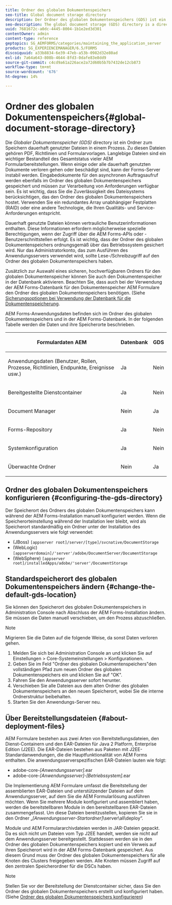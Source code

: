 ```yaml
---
title: Ordner des globalen Dokumentenspeichers
seo-title: Global document storage directory
description: Der Ordner des globalen Dokumentenspeichers (GDS) ist ein Ordner zum Speichern dauerhaft genutzter Dateien in einem Prozess.
seo-description: The global document storage (GDS) directory is a directory used to store long-lived files that are used within a process.
uuid: 7681672c-a0dc-4445-8004-1b1e2ed3d301
contentOwner: admin
content-type: reference
geptopics: SG_AEMFORMS/categories/maintaining_the_application_server
products: SG_EXPERIENCEMANAGER/6.5/FORMS
discoiquuid: a33b8834-6e39-47eb-a53b-0982d32e80ad
exl-id: 7a64a643-808b-4644-8fd3-0dafe83e8dd9
source-git-commit: c4cd9a61a226ace2a72d60b5b7b7432de12cb873
workflow-type: tm+mt
source-wordcount: '676'
ht-degree: 14%

---
```


# Ordner des globalen Dokumentenspeichers{#global-document-storage-directory}

Die *Globaler Dokumentenspeicher (GDS)* directory ist ein Ordner zum Speichern dauerhaft genutzter Dateien in einem Prozess. Zu diesen Dateien gehören PDF, Richtlinien und Formularvorlagen. Langlebige Dateien sind ein wichtiger Bestandteil des Gesamtstatus vieler AEM Formularbereitstellungen. Wenn einige oder alle dauerhaft genutzten Dokumente verloren gehen oder beschädigt sind, kann der Forms-Server instabil werden. Eingabedokumente für den asynchronen Auftragsaufruf werden ebenfalls im Ordner des globalen Dokumentenspeichers gespeichert und müssen zur Verarbeitung von Anforderungen verfügbar sein. Es ist wichtig, dass Sie die Zuverlässigkeit des Dateisystems berücksichtigen, das den Ordner des globalen Dokumentenspeichers hostet. Verwenden Sie ein redundantes Array unabhängiger Festplatten (RAID) oder eine andere Technologie, die Ihren Qualitäts- und Service-Anforderungen entspricht.

Dauerhaft genutzte Dateien können vertrauliche Benutzerinformationen enthalten. Diese Informationen erfordern möglicherweise spezielle Berechtigungen, wenn der Zugriff über die AEM Forms-APIs oder -Benutzerschnittstellen erfolgt. Es ist wichtig, dass der Ordner des globalen Dokumentenspeichers ordnungsgemäß über das Betriebssystem gesichert wird. Nur das Administratorkonto, das zum Ausführen des Anwendungsservers verwendet wird, sollte Lese-/Schreibzugriff auf den Ordner des globalen Dokumentenspeichers haben.

Zusätzlich zur Auswahl eines sicheren, hochverfügbaren Ordners für den globalen Dokumentenspeicher können Sie auch den Dokumentenspeicher in der Datenbank aktivieren. Beachten Sie, dass auch bei der Verwendung der AEM Forms-Datenbank für den Dokumentenspeicher AEM Formulare den Ordner des globalen Dokumentenspeichers benötigen. (Siehe [Sicherungsoptionen bei Verwendung der Datenbank für die Dokumentenspeicherung](/help/forms/using/admin-help/files-back-recover.md#backup-options-when-database-is-used-for-document-storage).

AEM Forms-Anwendungsdaten befinden sich im Ordner des globalen Dokumentenspeichers und in der AEM Forms-Datenbank. In der folgenden Tabelle werden die Daten und ihre Speicherorte beschrieben.

<table>
 <thead>
  <tr>
   <th><p>Formulardaten AEM</p></th>
   <th><p>Datenbank</p></th>
   <th><p>GDS</p></th>
  </tr>
 </thead>
 <tbody>
  <tr>
   <td><p>Anwendungsdaten (Benutzer, Rollen, Prozesse, Richtlinien, Endpunkte, Ereignisse usw.)</p></td>
   <td><p>Ja</p></td>
   <td><p>Nein</p></td>
  </tr>
  <tr>
   <td><p>Bereitgestellte Dienstcontainer</p></td>
   <td><p>Ja</p></td>
   <td><p>Nein</p></td>
  </tr>
  <tr>
   <td><p>Document Manager </p></td>
   <td><p>Nein</p></td>
   <td><p>Ja</p></td>
  </tr>
  <tr>
   <td><p>Forms-Repository</p></td>
   <td><p>Ja</p></td>
   <td><p>Nein</p></td>
  </tr>
  <tr>
   <td><p>Systemkonfiguration</p></td>
   <td><p>Ja</p></td>
   <td><p>Nein</p></td>
  </tr>
  <tr>
   <td><p>Überwachte Ordner</p></td>
   <td><p>Nein</p></td>
   <td><p>Ja</p></td>
  </tr>
 </tbody>
</table>

## Ordner des globalen Dokumentenspeichers konfigurieren {#configuring-the-gds-directory}

Der Speicherort des Ordners des globalen Dokumentenspeichers kann während der AEM Forms-Installation manuell konfiguriert werden. Wenn die Speicherorteinstellung während der Installation leer bleibt, wird als Speicherort standardmäßig ein Ordner unter der Installation des Anwendungsservers wie folgt verwendet:

* (JBoss) `[appserver root]/server/[type]/svcnative/DocumentStorage`
* (WebLogic) `[appserverdomain]/'server'/adobe/DocumentServer/DocumentStorage`
* (WebSphere) `[appserver root]/installedApps/adobe/'server'/DocumentStorage`

## Standardspeicherort des globalen Dokumentenspeichers ändern {#change-the-default-gds-location}

Sie können den Speicherort des globalen Dokumentenspeichers in Administration Console nach Abschluss der AEM Forms-Installation ändern. Sie müssen die Daten manuell verschieben, um den Prozess abzuschließen.

>[!NOTE]
>
>Migrieren Sie die Daten auf die folgende Weise, da sonst Daten verloren gehen.

1. Melden Sie sich bei Administration Console an und klicken Sie auf Einstellungen > Core-Systemeinstellungen > Konfigurationen.
1. Geben Sie im Feld &quot;Ordner des globalen Dokumentenspeichers&quot;den vollständigen Pfad zum neuen Ordner des globalen Dokumentenspeichers ein und klicken Sie auf &quot;OK&quot;.
1. Fahren Sie den Anwendungsserver sofort herunter.
1. Verschieben Sie alle Dateien aus dem alten Ordner des globalen Dokumentenspeichers an den neuen Speicherort, wobei Sie die interne Ordnerstruktur beibehalten.
1. Starten Sie den Anwendungs-Server neu.

## Über Bereitstellungsdateien {#about-deployment-files}

AEM Formulare bestehen aus zwei Arten von Bereitstellungsdateien, den Dienst-Containern und den EAR-Dateien für Java 2 Platform, Enterprise Edition (J2EE). Die EAR-Dateien bestehen aus Paketen mit J2EE-Standardanwendungen, die die Hauptfunktionalität von AEM Forms enthalten. Die anwendungsserverspezifischen EAR-Dateien lauten wie folgt:

* adobe-core-*[Anwendungsserver]*.ear
* adobe-core-*[Anwendungsserver]*-*[Betriebssystem]*.ear

Die Implementierung AEM Formulare umfasst die Bereitstellung der assemblierten EAR-Dateien und unterstützender Dateien auf dem Anwendungsserver, auf dem Sie die AEM Formularlösung ausführen möchten. Wenn Sie mehrere Module konfiguriert und assembliert haben, werden die bereitstellbaren Module in den bereitstellbaren EAR-Dateien zusammengefasst. Um diese Dateien bereitzustellen, kopieren Sie sie in den Ordner „*[Anwendungsserver-Startordner]*\server\all\deploy“.

Module und AEM Formulararchivdateien werden in JAR-Dateien gepackt. Da es sich nicht um Dateien vom Typ J2EE handelt, werden sie nicht auf dem Anwendungsserver bereitgestellt. Stattdessen werden sie in den Ordner des globalen Dokumentenspeichers kopiert und ein Verweis auf ihren Speicherort wird in der AEM Forms-Datenbank gespeichert. Aus diesem Grund muss der Ordner des globalen Dokumentenspeichers für alle Knoten des Clusters freigegeben werden. Alle Knoten müssen Zugriff auf den zentralen Speicherordner für die DSCs haben.

>[!NOTE]
>
>Stellen Sie vor der Bereitstellung der Dienstcontainer sicher, dass Sie den Ordner des globalen Dokumentenspeichers erstellt und konfiguriert haben. (Siehe [Ordner des globalen Dokumentenspeichers konfigurieren](global-document-storage-directory.md#configuring-the-gds-directory))
